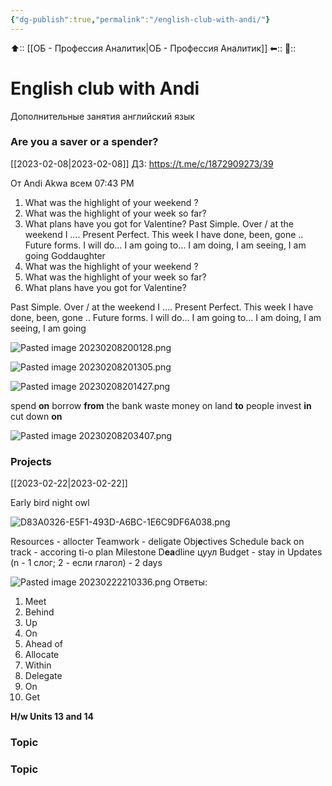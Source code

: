 ```yaml
---
{"dg-publish":true,"permalink":"/english-club-with-andi/"}
---
```



⬆:: [[ОБ - Профессия Аналитик\|ОБ - Профессия Аналитик]]
⬅::
📅:: 

# English club with Andi
Дополнительные занятия английский язык

### Are you a saver or a spender?
[[2023-02-08\|2023-02-08]] 
ДЗ: https://t.me/c/1872909273/39

От Andi Akwa всем 07:43 PM
1. What was the highlight of your weekend ?
2. What was the highlight of your week so far?
3. What plans have you got for Valentine?
Past Simple. Over / at the weekend I ….
Present Perfect. This week I have done, been, gone ..
Future forms. I will do… I am going to… I am doing, I am seeing, I am going
Goddaughter
1. What was the highlight of your weekend ?
2. What was the highlight of your week so far?
3. What plans have you got for Valentine?

Past Simple. Over / at the weekend I ….
Present Perfect. This week I have done, been, gone ..
Future forms. I will do… I am going to… I am doing, I am seeing, I am going

![Pasted image 20230208200128.png](/img/user/Pasted%20image%2020230208200128.png)

![Pasted image 20230208201305.png](/img/user/Pasted%20image%2020230208201305.png)

![Pasted image 20230208201427.png](/img/user/Pasted%20image%2020230208201427.png)

spend **on**
borrow **from** the bank
waste money on
land **to** people
invest **in**
cut down **on**

![Pasted image 20230208203407.png](/img/user/Pasted%20image%2020230208203407.png)

### Projects
[[2023-02-22\|2023-02-22]]

Early bird 
night owl

![D83A0326-E5F1-493D-A6BC-1E6C9DF6A038.png](/img/user/D83A0326-E5F1-493D-A6BC-1E6C9DF6A038.png)


Resources  - allocter
Teamwork - deligate
Obj**e**ctives
Schedule back on track - accoring ti-o plan
Milestone 
D**ea**dline цуул
Budget - stay in
Updates (n - 1 слог; 2 - если глагол) - 2 days

![Pasted image 20230222210336.png](/img/user/Pasted%20image%2020230222210336.png)
Ответы:
1. Meet 
2. Behind 
3. Up
4. On
5. Ahead of 
6. Allocate
7. Within
8. Delegate 
9. On
10. Get

**H/w Units 13 and 14**

### Topic




### Topic



